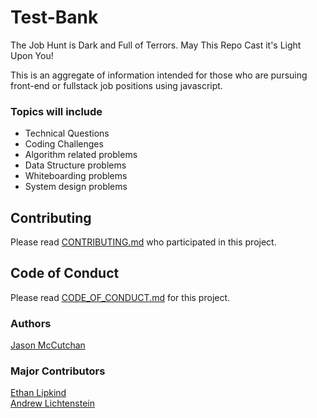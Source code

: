 # Test-Bank
The Job Hunt is Dark and Full of Terrors. May This Repo Cast it's Light Upon You!

This is an aggregate of information intended for those who are pursuing front-end or fullstack job positions using javascript.
### Topics will include
* Technical Questions
* Coding Challenges
* Algorithm related problems
* Data Structure problems
* Whiteboarding problems
* System design problems
## Contributing
Please read [CONTRIBUTING.md](https://github.com/JClutch/Test-Bank/blob/master/CONTRIBUTING.md) who participated in this project.

## Code of Conduct
Please read [CODE_OF_CONDUCT.md](https://github.com/JClutch/Test-Bank/blob/master/CODE_OF_CONDUCT.md) for this project.

### Authors
[Jason McCutchan](https://github.com/JClutch)


### Major Contributors
[Ethan Lipkind](https://github.com/ethantheman) <br>
[Andrew Lichtenstein](https://github.com/andrewblgithub)
